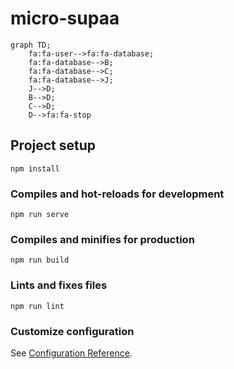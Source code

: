 # micro-supaa

```mermaid
graph TD;
    fa:fa-user-->fa:fa-database;
    fa:fa-database-->B;
    fa:fa-database-->C;
    fa:fa-database-->J;
    J-->D;
    B-->D;
    C-->D;
    D-->fa:fa-stop
```
## Project setup
```
npm install
```



### Compiles and hot-reloads for development
```
npm run serve
```

### Compiles and minifies for production
```
npm run build
```

### Lints and fixes files
```
npm run lint
```

### Customize configuration
See [Configuration Reference](https://cli.vuejs.org/config/).
